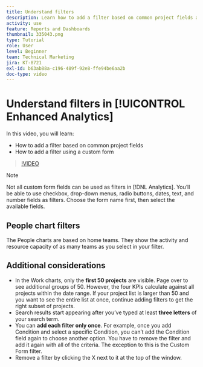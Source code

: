 ```yaml
---
title: Understand filters
description: Learn how to add a filter based on common project fields and how to add a filter using a custom form, all in [!UICONTROL Enhanced Analytics].
activity: use
feature: Reports and Dashboards
thumbnail: 335043.png
type: Tutorial
role: User
level: Beginner
team: Technical Marketing
jira: KT-8721
exl-id: b63ab88a-c196-489f-92e8-ffe94be6aa2b
doc-type: video
---
```

# Understand filters in [!UICONTROL Enhanced Analytics]

In this video, you will learn:

* How to add a filter based on common project fields
* How to add a filter using a custom form

>[!VIDEO](https://video.tv.adobe.com/v/335043/?quality=12&learn=on)

>[!NOTE]
>
>Not all custom form fields can be used as filters in [!DNL Analytics]. You’ll be able to use checkbox, drop-down menus, radio buttons, dates, text, and number fields as filters. Choose the form name first, then select the available fields.

## People chart filters

The People charts are based on home teams. They show the activity and resource capacity of as many teams as you select in your filter. 

## Additional considerations

* In the Work charts, only the **first 50 projects** are visible. Page over to see additional groups of 50. However, the four KPIs calculate against all projects within the date range. If your project list is larger than 50 and you want to see the entire list at once, continue adding filters to get the right subset of projects.
* Search results start appearing after you’ve typed at least **three letters** of your search term.
* You can **add each filter only once**. For example, once you add Condition and select a specific Condition, you can’t add the Condition field again to choose another option. You have to remove the filter and add it again with all of the criteria. The exception to this is the Custom Form filter.
* Remove a filter by clicking the X next to it at the top of the window.
